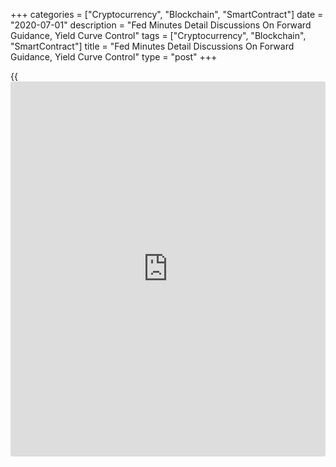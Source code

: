 +++
categories = ["Cryptocurrency", "Blockchain", "SmartContract"]
date = "2020-07-01"
description = "Fed Minutes Detail Discussions On Forward Guidance, Yield Curve Control"
tags = ["Cryptocurrency", "Blockchain", "SmartContract"]
title = "Fed Minutes Detail Discussions On Forward Guidance, Yield Curve Control"
type = "post"
+++

{{<iframe id="large-banner" src="https://www.bounty.group/#slide=23.0" width="100%" height="600" scrolling="no" style="border: 0px solid rgb(216, 221, 230); border-radius: 3px;">}}

With interest rates expected to remain at near-zero levels for the
foreseeable future, the minutes of the Federal Reserve's June meeting
showed participants discussed new tools for conducting monetary [policy](https://www.fintechee.com/policy/).

The minutes showed the meeting included briefings on the roles of
forward guidance and large-scale asset purchase programs as well as
implementing yield curve control.

In their discussion of forward guidance and large-scale asset purchases,
various participants noted the [economy][1] is likely to need support
for some time and that it will be important for the Fed to provide
greater clarity regarding the likely path of interest rates and asset
purchases.

Participants generally indicated support for outcome-based forward
guidance, the minutes said, with a number speaking favorably about
guidance tied to inflation outcomes.

Meanwhile, a couple of participants signaled a preference for forward
guidance tied to the unemployment rate and a few others suggested
[calendar](https://www.fintechee.com/web-trader/)-based guidance.

"Regardless of the specific form of forward guidance, a couple of
participants expressed the concern that policies that effectively
committed the Committee to maintaining very low interest rates for a
long time could ultimately pose significant risks to financial
stability," the minutes said.

With regard to potential yield curve control, the minutes said nearly
all participants indicated they had "many questions regarding the costs
and benefits of such an approach."

Many participants expressed that, as long as the Fed's forward guidance
remained credible, it was not necessary for the central bank to adopt a
yield caps or targets [policy](https://www.fintechee.com/policy/).

Andrew Hunter, Senior U.S. Economist at Capital Economics, said the
minutes suggest "the Fed is still a long way from rolling out explicit
targets for longer-term Treasury yields."

While recent data has pointed to some stabilization by the economy
following the [coronavirus][2]-induced downturn, participants noted
there continues to be an extraordinary amount of uncertainty and
considerable risks to the economic outlook.

"A number of participants judged that there was a substantial likelihood
of additional waves of outbreaks, which, in some scenarios, could result
in further economic disruptions and possibly a protracted period of
reduced economic activity," the minutes said.

Participants subsequently reaffirmed that the Fed was committed to using
its full range of tools to support the U.S. economy in this challenging
time.

The Fed voted unanimously to maintain the target for the federal funds
rate at zero to 0.25 percent and indicated rates would remain at current
levels until [policy](https://www.fintechee.com/policy/)makers were confident that the economy had weathered
recent.

Economic projections submitted at the meeting showed most Fed officials
expect rates to remain at current levels through 2022, with only a
couple predicting an increase in rates.

For comments and feedback [contact](https://www.playgroundfx.com/contact/): editorial@rtt[news](https://www.letsplayfx.com/blog/forex-news-website/).com

[Economic News][1]

 **What parts of the world are seeing the best (and worst) economic
performances lately? Click[here][3] to check out our [Econ Scorecard][3]
and find out! See up-to-the-moment [ranking](https://www.playgroundfx.com/blog/crypto-exchange-ranking/)s for the best and worst
performers in [GDP][4], [unemployment rate][5], [inflation][6] and much
more.**

   1. www.rtt[news](https://www.letsplayfx.com/blog/forex-news-website/).com/Content/EconomicNews.aspx
   2. www.rtt[news](https://www.letsplayfx.com/blog/forex-news-website/).com/list/coronavirus.aspx
   3. www.rtt[news](https://www.letsplayfx.com/blog/forex-news-website/).com/economic-scorecard/world-rank/PPI/highest-performance.aspx
   4. www.rtt[news](https://www.letsplayfx.com/blog/forex-news-website/).com/economic-scorecard/world-rank/GDP/highest-performance.aspx
   5. www.rtt[news](https://www.letsplayfx.com/blog/forex-news-website/).com/economic-scorecard/world-rank/unemployment-rate/lowest-performance.aspx
   6. www.rtt[news](https://www.letsplayfx.com/blog/forex-news-website/).com/economic-scorecard/world-rank/CPI/highest-performance.aspx